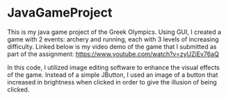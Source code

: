 # JavaGameProject
This is my java game project of the Greek Olympics. Using GUI, I created a game with 2 events: archery and running, each with 3 levels of increasing difficulty. Linked below is my video demo of the game that I submitted as part of the assignment:
https://www.youtube.com/watch?v=zyUZiEv76aQ

In this code, I utilized image editing software to enhance the visual effects of the game. Instead of a simple JButton, I used an image of a button that increased in brightness when clicked in order to give the illusion of being clicked. 
